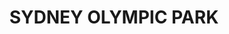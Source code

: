 ---
lastmod: '2025-04-06T06:05:20+00:00'
latitude: -33.83966376
layout: suburb
longitude: 151.0689007
postcode: '2127'
state: NSW
title: SYDNEY OLYMPIC PARK
url: /nsw/sydney-olympic-park/
---